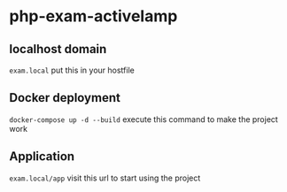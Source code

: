 # php-exam-activelamp

## localhost domain
  `exam.local` put this in your hostfile

## Docker deployment
   `docker-compose up -d --build`
   execute this command to make the project work

## Application
  `exam.local/app` visit this url to start using the project

